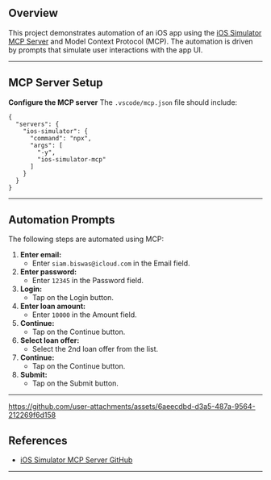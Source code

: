 ## Overview

This project demonstrates automation of an iOS app using the [iOS Simulator MCP Server](https://github.com/joshuayoes/ios-simulator-mcp) and Model Context Protocol (MCP). The automation is driven by prompts that simulate user interactions with the app UI.

---

## MCP Server Setup

**Configure the MCP server**
The `.vscode/mcp.json` file should include:

   ```jsonc
   {
     "servers": {
       "ios-simulator": {
         "command": "npx",
         "args": [
           "-y",
           "ios-simulator-mcp"
         ]
       }
     }
   }
   ```

---

## Automation Prompts

The following steps are automated using MCP:

1. **Enter email:**
   - Enter `siam.biswas@icloud.com` in the Email field.
2. **Enter password:**
   - Enter `12345` in the Password field.
3. **Login:**
   - Tap on the Login button.
4. **Enter loan amount:**
   - Enter `10000` in the Amount field.
5. **Continue:**
   - Tap on the Continue button.
6. **Select loan offer:**
   - Select the 2nd loan offer from the list.
7. **Continue:**
   - Tap on the Continue button.
8. **Submit:**
   - Tap on the Submit button.

---

https://github.com/user-attachments/assets/6aeecdbd-d3a5-487a-9564-212269f6d158

## References
- [iOS Simulator MCP Server GitHub](https://github.com/joshuayoes/ios-simulator-mcp)

---

